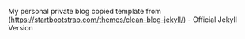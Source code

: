 My personal private blog copied template from (https://startbootstrap.com/themes/clean-blog-jekyll/) - Official Jekyll Version